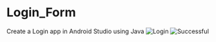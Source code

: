 # Login_Form
Create a  Login app in Android Studio using Java
![Login](https://github.com/Mo-Ditha/Login_Form/assets/108186528/b3e2848d-0f60-4593-aaf3-41ae6b02d3a8)
![Successful](https://github.com/Mo-Ditha/Login_Form/assets/108186528/68f2c134-13ad-4cbe-9d19-643d4edd3bf2)
